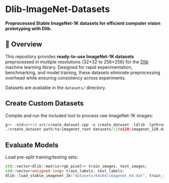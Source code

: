# Dlib-ImageNet-Datasets  
**Preprocessed Stable ImageNet-1K datasets for efficient computer vision prototyping with Dlib.**  

## 📌 Overview  
This repository provides **ready-to-use ImageNet-1K datasets** preprocessed in multiple resolutions (32×32 to 256×256) for the [Dlib](http://dlib.net/) machine learning library. Designed for rapid experimentation, benchmarking, and model training, these datasets eliminate preprocessing overhead while ensuring consistency across experiments.  

Datasets are available in the `datasets/` directory.

## Create Custom Datasets
Compile and run the included tool to process raw ImageNet-1K images:
```cpp
g++ -std=c++14 src/create_dataset.cpp -o create_dataset -ldlib -lpthread
./create_dataset path/to/imagenet_root datasets/128x128/imagenet_128.dat 128
```

## Evaluate Models
Load pre-split training/testing sets:
```cpp
std::vector<dlib::matrix<rgb_pixel>> train_images, test_images;
std::vector<unsigned long> train_labels, test_labels;
dlib::load_stable_imagenet_1k("datasets/64x64/imagenet_64.dat", train_images, train_labels, test_images, test_labels);
```
